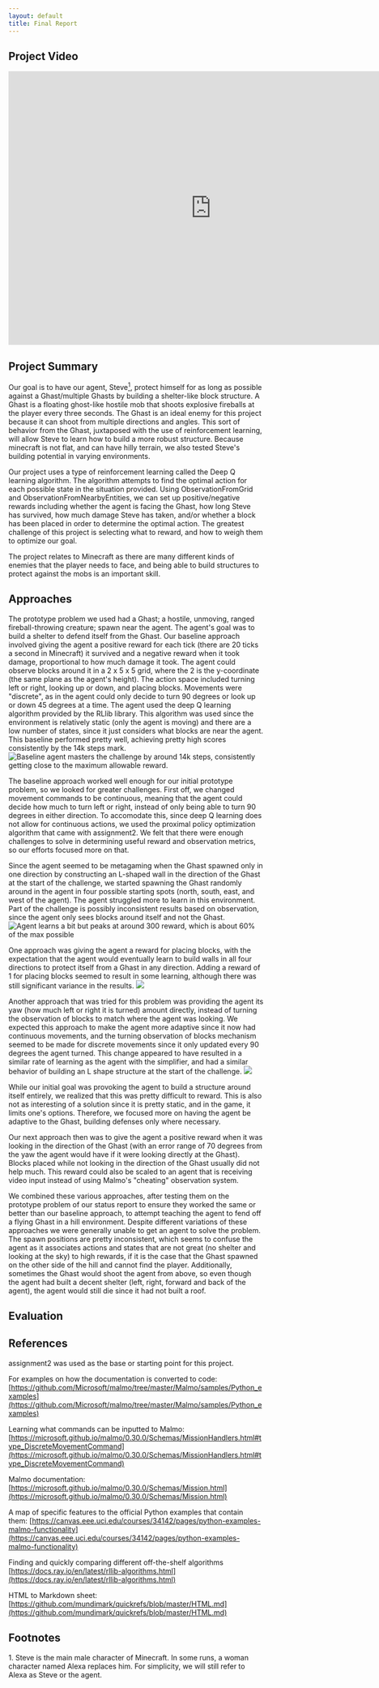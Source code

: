 ```yaml
---
layout: default
title: Final Report
---
```


## Project Video

<iframe width="800" height="540" src="https://www.youtube.com/embed/bSsGXXZwM88" title="YouTube video player" frameborder="0" allow="accelerometer; autoplay; clipboard-write; encrypted-media; gyroscope; picture-in-picture" allowfullscreen></iframe>

## Project Summary

Our goal is to have our agent, Steve[<sup>1</sup>](#footnote), protect himself for as long as possible against a Ghast/multiple Ghasts by building a shelter-like block structure. A Ghast is a floating ghost-like hostile mob that shoots explosive fireballs at the player every three seconds. The Ghast is an ideal enemy for this project because it can shoot from multiple directions and angles. This sort of behavior from the Ghast, juxtaposed with the use of reinforcement learning, will allow Steve to learn how to build a more robust structure. Because minecraft is not flat, and can have hilly terrain, we also tested Steve's building potential in varying environments.

Our project uses a type of reinforcement learning called the Deep Q learning algorithm. The algorithm attempts to find the optimal action for each possible state in the situation provided. Using ObservationFromGrid and ObservationFromNearbyEntities, we can set up positive/negative rewards including whether the agent is facing the Ghast, how long Steve has survived, how much damage Steve has taken, and/or whether a block has been placed in order to determine the optimal action. The greatest challenge of this project is selecting what to reward, and how to weigh them to optimize our goal.

The project relates to Minecraft as there are many different kinds of enemies that the player needs to face, and being able to build structures to protect against the mobs is an important skill.

## Approaches

The prototype problem we used had a Ghast; a hostile, unmoving, ranged fireball-throwing creature; spawn near the agent. The agent's goal was to build a shelter to defend itself from the Ghast. Our baseline approach involved giving the agent a positive reward for each tick (there are 20 ticks a second in Minecraft) it survived and a negative reward when it took damage, proportional to how much damage it took. The agent could observe blocks around it in a 2 x 5 x 5 grid, where the 2 is the y-coordinate (the same plane as the agent's height). The action space included turning left or right, looking up or down, and placing blocks. Movements were "discrete", as in the agent could only decide to turn 90 degrees or look up or down 45 degrees at a time. The agent used the deep Q learning algorithm provided by the RLlib library. This algorithm was used since the environment is relatively static (only the agent is moving) and there are a low number of states, since it just considers what blocks are near the agent. This baseline performed pretty well, achieving pretty high scores consistently by the 14k steps mark. ![Baseline agent masters the challenge by around 14k steps, consistently getting close to the maximum allowable reward.](images/BaselineApproach.png)

The baseline approach worked well enough for our initial prototype problem, so we looked for greater challenges. First off, we changed movement commands to be continuous, meaning that the agent could decide how much to turn left or right, instead of only being able to turn 90 degrees in either direction. To accomodate this, since deep Q learning does not allow for continuous actions, we used the proximal policy optimization algorithm that came with assignment2. We felt that there were enough challenges to solve in determining useful reward and observation metrics, so our efforts focused more on that.

Since the agent seemed to be metagaming when the Ghast spawned only in one direction by constructing an L-shaped wall in the direction of the Ghast at the start of the challenge, we started spawning the Ghast randomly around in the agent in four possible starting spots (north, south, east, and west of the agent). The agent struggled more to learn in this environment. Part of the challenge is possibly inconsistent results based on observation, since the agent only sees blocks around itself and not the Ghast. ![Agent learns a bit but peaks at around 300 reward, which is about 60% of the max possible](images/FourRandomSpawn.png)

One approach was giving the agent a reward for placing blocks, with the expectation that the agent would eventually learn to build walls in all four directions to protect itself from a Ghast in any direction. Adding a reward of 1 for placing blocks seemed to result in some learning, although there was still significant variance in the results. ![](images/Figure2RewardBlocks.png)

Another approach that was tried for this problem was providing the agent its yaw (how much left or right it is turned) amount directly, instead of turning the observation of blocks to match where the agent was looking. We expected this approach to make the agent more adaptive since it now had continuous movements, and the turning observation of blocks mechanism seemed to be made for discrete movements since it only updated every 90 degrees the agent turned. This change appeared to have resulted in a similar rate of learning as the agent with the simplifier, and had a similar behavior of building an L shape structure at the start of the challenge. ![](Figure3.png)

While our initial goal was provoking the agent to build a structure around itself entirely, we realized that this was pretty difficult to reward. This is also not as interesting of a solution since it is pretty static, and in the game, it limits one's options. Therefore, we focused more on having the agent be adaptive to the Ghast, building defenses only where necessary.

Our next approach then was to give the agent a positive reward when it was looking in the direction of the Ghast (with an error range of 70 degrees from the yaw the agent would have if it were looking directly at the Ghast). Blocks placed while not looking in the direction of the Ghast usually did not help much. This reward could also be scaled to an agent that is receiving video input instead of using Malmo's "cheating" observation system.

We combined these various approaches, after testing them on the prototype problem of our status report to ensure they worked the same or better than our baseline approach, to attempt teaching the agent to fend off a flying Ghast in a hill environment. Despite different variations of these approaches we were generally unable to get an agent to solve the problem. The spawn positions are pretty inconsistent, which seems to confuse the agent as it associates actions and states that are not great (no shelter and looking at the sky) to high rewards, if it is the case that the Ghast spawned on the other side of the hill and cannot find the player. Additionally, sometimes the Ghast would shoot the agent from above, so even though the agent had built a decent shelter (left, right, forward and back of the agent), the agent would still die since it had not built a roof.

## Evaluation

## References

assignment2 was used as the base or starting point for this project.

For examples on how the documentation is converted to code: [https://github.com/Microsoft/malmo/tree/master/Malmo/samples/Python_examples](https://github.com/Microsoft/malmo/tree/master/Malmo/samples/Python_examples) 

Learning what commands can be inputted to Malmo: [https://microsoft.github.io/malmo/0.30.0/Schemas/MissionHandlers.html#type_DiscreteMovementCommand](https://microsoft.github.io/malmo/0.30.0/Schemas/MissionHandlers.html#type_DiscreteMovementCommand)

Malmo documentation: [https://microsoft.github.io/malmo/0.30.0/Schemas/Mission.html](https://microsoft.github.io/malmo/0.30.0/Schemas/Mission.html)

A map of specific features to the official Python examples that contain them: [https://canvas.eee.uci.edu/courses/34142/pages/python-examples-malmo-functionality](https://canvas.eee.uci.edu/courses/34142/pages/python-examples-malmo-functionality)

Finding and quickly comparing different off-the-shelf algorithms [https://docs.ray.io/en/latest/rllib-algorithms.html](https://docs.ray.io/en/latest/rllib-algorithms.html)

HTML to Markdown sheet: [https://github.com/mundimark/quickrefs/blob/master/HTML.md](https://github.com/mundimark/quickrefs/blob/master/HTML.md)

## Footnotes

<div id="footnote">
1. Steve is the main male character of Minecraft. In some runs, a woman character named Alexa replaces him. For simplicity, we will still refer to Alexa as Steve or the agent.
</div>
